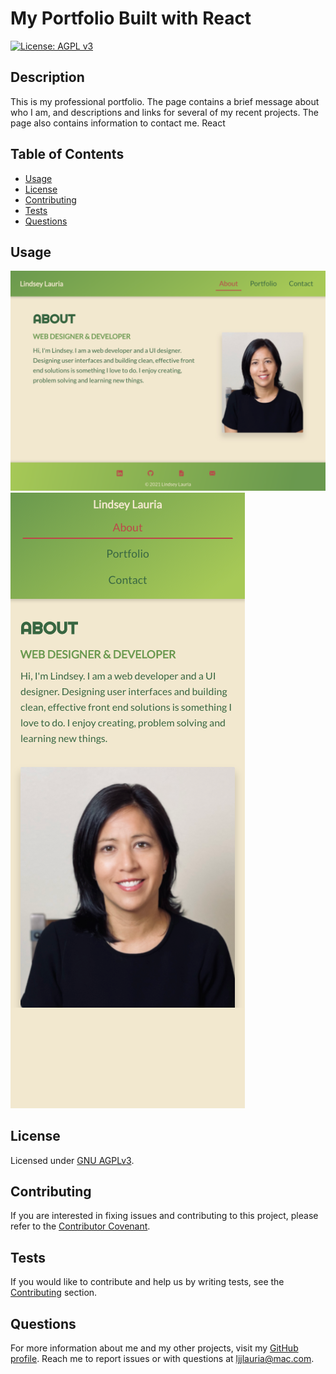 # My Portfolio Built with React
  [![License: AGPL v3](https://img.shields.io/badge/License-AGPL%20v3-blue.svg)](https://www.gnu.org/licenses/agpl-3.0)

  ## Description
  This is my professional portfolio. The page contains a brief message about who I am, and descriptions and links for several of my recent projects. The page also contains information to contact me.  React

  ## Table of Contents
  * [Usage](#usage)
  * [License](#license)
  * [Contributing](#contributing)
  * [Tests](#tests)
  * [Questions](#questions)


  ## Usage

![Desktop](public/images/desktop.png)
![Mobile](public/images/mobile.png)

  ## License
  Licensed under [GNU AGPLv3](https://spdx.org/licenses/AGPL-3.0-or-later.html).

  ## Contributing
  
  If you are interested in fixing issues and contributing to this project, please refer to the [Contributor Covenant](https://www.contributor-covenant.org/).

  ## Tests
  
  If you would like to contribute and help us by writing tests, see the [Contributing](#contributing) section.

  ## Questions
  For more information about me and my other projects, visit my [GitHub profile](https://github.com/LindseyJeeJan). Reach me to report issues or with questions at [ljjlauria@mac.com](mailto:ljjlauria@mac.com).
